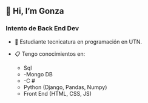 ## 👋 Hi, I’m Gonza

### Intento de Back End Dev



 -  :orange_book: Estudiante tecnicatura en programación en UTN.




-  :clipboard: Tengo conocimientos en:

    - Sql
    - -Mongo DB
    - -C #
    - Python (Django, Pandas, Numpy)
    - Front End (HTML, CSS, JS)



<!---
Gonzaaang/Gonzaaang is a ✨ special ✨ repository because its `README.md` (this file) appears on your GitHub profile.
You can click the Preview link to take a look at your changes.
--->

